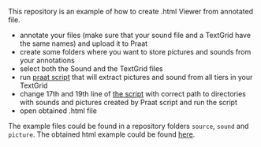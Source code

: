 ﻿This repository is an example of how to create .html Viewer from annotated file.

* annotate your files (make sure that your sound file and a TextGrid have the same names) and upload it to Praat
* create some folders where you want to store pictures and sounds from your annotations
* select both the Sound and the TextGrid files 
* run [praat script](https://raw.githubusercontent.com/agricolamz/from_sound_to_html_viewer/master/extract_sound_and_picture.praat) that will extract pictures and sound from all tiers in your TextGrid
* change 17th and 19th line of [the script](https://raw.githubusercontent.com/agricolamz/from_sound_to_html_viewer/master/create_html.Rmd) with correct path to directories with sounds and pictures created by Praat script and run the script
* open obtained .html file

The example files could be found in a repository folders `source`,  `sound` and `picture`. The obtained html example could be found [here](https://agricolamz.github.io/from_sound_to_html_viewer/create_html.html).
